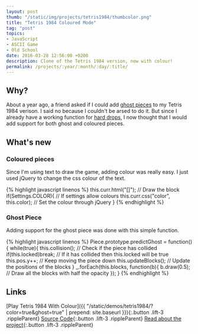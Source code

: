 ```yaml
---
layout: post
thumb: "/static/img/projects/tetris1984/thumbcolor.png"
title: "Tetris 1984 Coloured Mode"
tag: "post"
topics:
- JavaScript
- ASCII Game
- Old School
date: 2016-03-28 12:56:00 +0200
description: Clone of the Tetris 1984 version, now with colour!
permalink: /projects/:year/:month/:day/:title/
---
```


## Why?

About a year ago, a friend asked if I could add [ghost pieces](http://tetris.wikia.com/wiki/Ghost_piece) to my Tetris 1984 verison.
I said no because I couldn't be arsed to do it.
But since I already have a working function for [hard drops](http://tetris.wikia.com/wiki/Hard_Drop), I now thought that I would add support for both ghost and coloured pieces.

## What's new

### Coloured pieces

Since I'm using text to draw the game, adding colour was really easy. I just used jQuery to change the css colour of the text.

{% highlight javascript linenos %}
this.curr.html("[]");					// Draw the block
if(Settings.COLOR){						// If settings allow colours
	this.curr.css("color", this.color);	// Set the colour through jQuery
}
{% endhighlight %}

### Ghost Piece

Adding support for the ghost piece was done with this simple function.

{% highlight javascript linenos %}
Piece.prototype.predictGhost = function(){
	while(true){
		this.collision();		// Check if the piece has collided
		if(this.locked)break;	// If it has collided then this.locked will be true
		this.pos.y++;			// Keep moving the piece down
		this.updateBlocks();	// Update the positions of the blocks
	}
	_.forEach(this.blocks, function(b){
		b.draw(0.5);			// Draw all the blocks with half the opacity
	});
}
{% endhighlight %}


## Links

[Play Tetris 1984 With Colour]({{ "/static/demos/tetris1984/?color=true&ghost=true" | prepend: site.baseurl }}){:.button .lift-3 .rippleParent}
[Source Code](https://github.com/Husenap/Husenap.github.io/tree/master/static/demos/tetris1984){:.button .lift-3 .rippleParent}
[Read about the project](http://husenap.github.io/projects/2016/03/27/tetris-1984/){:.button .lift-3 .rippleParent}

